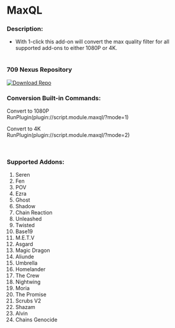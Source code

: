 # MaxQL

### Description:
- With 1-click this add-on will convert the max quality filter for all supported add-ons to either 1080P or 4K.<br><br>

### 709 Nexus Repository
[![Download Repo](https://img.shields.io/badge/Download-Repo-blue.svg?style=for-the-badge)](https://raw.githubusercontent.com/Zaxxon709/nexus/main/repository.709-1.0.zip)

### Conversion Built-in Commands:
<p>Convert to 1080P<br>
RunPlugin(plugin://script.module.maxql/?mode=1)</p>

<p>Convert to 4K<br>
RunPlugin(plugin://script.module.maxql/?mode=2)</p><br>


### Supported Addons:
1.  Seren<br>
2.  Fen<br>
3.  POV<br>
4.  Ezra<br>
5.  Ghost<br>
6.  Shadow<br>
7.  Chain Reaction<br>
8.  Unleashed<br>
9.  Twisted<br>
10. Base19<br>
11. M.E.T.V<br>
12. Asgard<br>
13. Magic Dragon<br>
14. Aliunde<br>
15. Umbrella<br>
16. Homelander<br>
17. The Crew<br>
18. Nightwing<br>
19. Moria<br>
20. The Promise<br>
21. Scrubs V2<br>
22. Shazam<br>
23. Alvin<br>
24. Chains Genocide